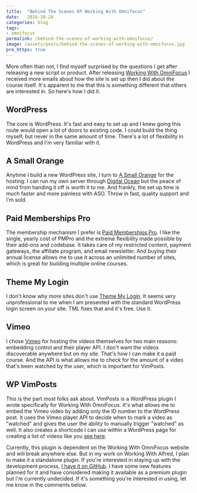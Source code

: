 ```yaml
---
title:  "Behind The Scenes Of Working With Omnifocus"
date:   2016-10-28
categories: blog
tags:
- omnifocus
permalink: /behind-the-scenes-of-working-with-omnifocus/
image: /assets/posts/behind-the-scenes-of-working-with-omnifocus.jpg
pre_https: true
---
```

More often than not, I find myself surprised by the questions I get after releasing a new script or product. After releasing [Working With OmniFocus](https://workingwithomnifocus.com) I received more emails about how the site is set up then I did about the course itself. It's apparent to me that this is something different that others are interested in. So here's how I did it.
<!--more-->

## WordPress

The core is WordPress. It's fast and easy to set up and I knew going this route would open a lot of doors to existing code. I could build the thing myself, but never in the same amount of time. There's a lot of flexibility in WordPress and I'm very familiar with it.

## A Small Orange

Anytime I build a new WordPress site, I turn to [A Small Orange](https://asmallorange.com/) for the hosting. I can run my own server through [Digital Ocean](https://m.do.co/c/b0f9f06b6067) but the peace of mind from handing it off is worth it to me. And frankly, the set up time is much faster and more painless with ASO. Throw in fast, quality support and I'm sold.

## Paid Memberships Pro

The membership mechanism I prefer is [Paid Memberships Pro](https://www.paidmembershipspro.com/). I like the single, yearly cost of PMPro and the extreme flexibility made possible by their add-ons and codebase. It takes care of my restricted content, payment gateways, the affiliate program, and email newsletter. And buying their annual license allows me to use it across an unlimited number of sites, which is great for building multiple online courses.

## Theme My Login

I don't know why more sites don't use [Theme My Login](https://wordpress.org/plugins/theme-my-login/). It seems very unprofessional to me when I am presented with the standard WordPress login screen on your site. TML fixes that and it's free. Use it.

## Vimeo

I chose [Vimeo](https://vimeo.com) for hosting the videos themselves for two main reasons: embedding control and their player API. I don't want the videos discoverable anywhere but on my site. That's how I can make it a paid course. And the API is what allows me to check for the amount of a video that's been watched by the user, which is important for VimPosts.

## WP VimPosts

This is the part most folks ask about. VimPosts is a WordPress plugin I wrote specifically for Working With OmniFocus. It's what allows me to embed the Vimeo video by adding only the ID number to the WordPress post. It uses the Vimeo player API to decide when to mark a video as "watched" and gives the user the ability to manually trigger "watched" as well. It also creates a shortcode I can use within a WordPress page for creating a list of videos like you [see here](https://workingwithomnifocus.com/list/).

Currently, this plugin is dependent on the Working With OmniFocus website and will break anywhere else. But in my work on Working With Alfred, I plan to make it a standalone plugin. If you're interested in staying up with the development process, [I have it on GitHub](https://github.com/joebuhlig/wp-vimposts). I have some new features planned for it and have considered making it available as a premium plugin but I'm currently undecided. If it's something you're interested in using, let me know in the comments below.
